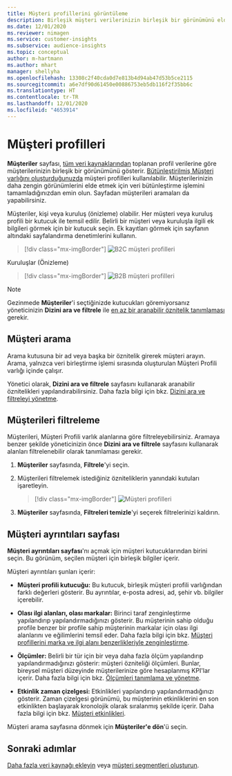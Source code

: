 ```yaml
---
title: Müşteri profillerini görüntüleme
description: Birleşik müşteri verilerinizin birleşik bir görünümünü elde edin.
ms.date: 12/01/2020
ms.reviewer: nimagen
ms.service: customer-insights
ms.subservice: audience-insights
ms.topic: conceptual
author: m-hartmann
ms.author: mhart
manager: shellyha
ms.openlocfilehash: 13308c2f40cda0d7e813b4d94ab47d53b5ce2115
ms.sourcegitcommit: a6e7df90d61450e00886753eb5db116f2f35bb6c
ms.translationtype: HT
ms.contentlocale: tr-TR
ms.lasthandoff: 12/01/2020
ms.locfileid: "4653914"
---
```

# <a name="customer-profiles"></a>Müşteri profilleri

**Müşteriler** sayfası, [tüm veri kaynaklarından](data-sources.md) toplanan profil verilerine göre müşterilerinizin birleşik bir görünümünü gösterir. [Bütünleştirilmiş Müşteri varlığını oluşturduğunuzda](data-unification.md) müşteri profilleri kullanılabilir. Müşterilerinizin daha zengin görünümlerini elde etmek için veri bütünleştirme işlemini tamamladığınızdan emin olun. Sayfadan müşterileri aramaları da yapabilirsiniz.

Müşteriler, kişi veya kuruluş (önizleme) olabilir. Her müşteri veya kuruluş profili bir kutucuk ile temsil edilir. Belirli bir müşteri veya kuruluşla ilgili ek bilgileri görmek için bir kutucuk seçin. Ek kayıtları görmek için sayfanın altındaki sayfalandırma denetimlerini kullanın.

> [!div class="mx-imgBorder"] 
> ![B2C müşteri profilleri](media/profiles-customers.png "B2C müşteri profilleri")

Kuruluşlar (Önizleme)
> [!div class="mx-imgBorder"] 
> ![B2B müşteri profilleri](media/profile-customers-b2b.png "B2B müşteri profilleri")

> [!NOTE]
> Gezinmede **Müşteriler**'i seçtiğinizde kutucukları göremiyorsanız yöneticinizin **Dizini ara ve filtrele** ile [en az bir aranabilir öznitelik tanımlaması](search-filter-index.md) gerekir.

## <a name="search-for-customers"></a>Müşteri arama

Arama kutusuna bir ad veya başka bir öznitelik girerek müşteri arayın. Arama, yalnızca veri birleştirme işlemi sırasında oluşturulan Müşteri Profili varlığı içinde çalışır.

Yönetici olarak, **Dizini ara ve filtrele** sayfasını kullanarak aranabilir öznitelikleri yapılandırabilirsiniz. Daha fazla bilgi için bkz. [Dizini ara ve filtreleyi yönetme](search-filter-index.md).

## <a name="filter-customers"></a>Müşterileri filtreleme

Müşterileri, Müşteri Profili varlık alanlarına göre filtreleyebilirsiniz. Aramaya benzer şekilde yöneticinizin önce **Dizini ara ve filtrele** sayfasını kullanarak alanları filtrelenebilir olarak tanımlaması gerekir.

1. **Müşteriler** sayfasında, **Filtrele**'yi seçin.

2. Müşterileri filtrelemek istediğiniz özniteliklerin yanındaki kutuları işaretleyin.

   > [!div class="mx-imgBorder"] 
   > ![Müşteri profilleri](media/profiles-customers3.png "Müşteri profilleri")

3. **Müşteriler** sayfasında, **Filtreleri temizle**'yi seçerek filtrelerinizi kaldırın.

##  <a name="customer-details-page"></a>Müşteri ayrıntıları sayfası

**Müşteri ayrıntıları sayfası**'nı açmak için müşteri kutucuklarından birini seçin. Bu görünüm, seçilen müşteri için birleşik bilgiler içerir.

Müşteri ayrıntıları şunları içerir:

-   **Müşteri profili kutucuğu:** Bu kutucuk, birleşik müşteri profili varlığından farklı değerleri gösterir. Bu ayrıntılar, e-posta adresi, ad, şehir vb. bilgiler içerebilir. 

-   **Olası ilgi alanları, olası markalar:** Birinci taraf zenginleştirme yapılandırıp yapılandırmadığınızı gösterir. Bu müşterinin sahip olduğu profile benzer bir profile sahip müşterinin markalar için olası ilgi alanlarını ve eğilimlerini temsil eder. Daha fazla bilgi için bkz. [Müşteri profillerini marka ve ilgi alanı benzerlikleriyle zenginleştirme](enrichment-microsoft-graph.md).

-   **Ölçümler:** Belirli bir tür için bir veya daha fazla ölçüm yapılandırıp yapılandırmadığınızı gösterir: müşteri özniteliği ölçümleri. Bunlar, bireysel müşteri düzeyinde müşterilerinize göre hesaplanmış KPI'lar içerir. Daha fazla bilgi için bkz. [Ölçümleri tanımlama ve yönetme](measures.md).

-   **Etkinlik zaman çizelgesi:** Etkinlikleri yapılandırıp yapılandırmadığınızı gösterir. Zaman çizelgesi görünümü, bu müşterinin etkinliklerini en son etkinlikten başlayarak kronolojik olarak sıralanmış şekilde içerir. Daha fazla bilgi için bkz. [Müşteri etkinlikleri](activities.md).

Müşteri arama sayfasına dönmek için **Müşteriler'e dön**'ü seçin.

## <a name="next-steps"></a>Sonraki adımlar

[Daha fazla veri kaynağı ekleyin](data-sources.md) veya [müşteri segmentleri oluşturun](segments.md).
